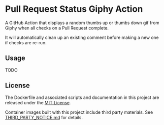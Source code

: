 # Pull Request Status Giphy Action

A GitHub Action that displays a random thumbs up or thumbs down gif from Giphy when all checks on a Pull Request complete.

It will automatically clean up an existing comment before making a new one if checks are re-run.

## Usage

TODO

## License

The Dockerfile and associated scripts and documentation in this project are released under the [MIT License](LICENSE).

Container images built with this project include third party materials. See [THIRD_PARTY_NOTICE.md](THIRD_PARTY_NOTICE.md) for details.
